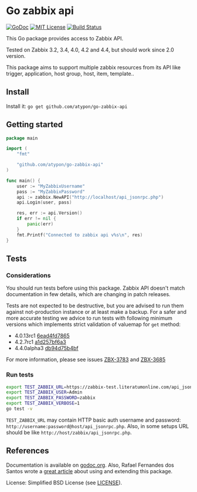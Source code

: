 # Go zabbix api

[![GoDoc](https://godoc.org/github.com/atypon/go-zabbix-api?status.svg)](https://godoc.org/github.com/atypon/go-zabbix-api) [![MIT License](https://img.shields.io/badge/license-MIT-blue.svg)](LICENSE) [![Build Status](https://travis-ci.org/claranet/go-zabbix-api.svg?branch=master)](https://travis-ci.org/claranet/go-zabbix-api)

This Go package provides access to Zabbix API.

Tested on Zabbix 3.2, 3.4, 4.0, 4.2 and 4.4, but should work since 2.0 version.

This package aims to support multiple zabbix resources from its API like trigger, application, host group, host, item, template..

## Install

Install it: `go get github.com/atypon/go-zabbix-api`

## Getting started

```go
package main

import (
	"fmt"

	"github.com/atypon/go-zabbix-api"
)

func main() {
	user := "MyZabbixUsername"
	pass := "MyZabbixPassword"
	api := zabbix.NewAPI("http://localhost/api_jsonrpc.php")
	api.Login(user, pass)

	res, err := api.Version()
	if err != nil {
		panic(err)
	}
	fmt.Printf("Connected to zabbix api v%s\n", res)
}
```

## Tests

### Considerations

You should run tests before using this package.
Zabbix API doesn't match documentation in few details, which are changing in patch releases. 

Tests are not expected to be destructive, but you are advised to run them against not-production instance or at least make a backup.
For a safer and more accurate testing we advice to run tests with following minimum versions which implements strict validation of valuemap for `get` method:

- 4.0.13rc1 [6ead4fd7865](https://git.zabbix.com/projects/ZBX/repos/zabbix/commits/6ead4fd7865f24ba1246832caa867d33ee9773ba)
- 4.2.7rc1 [a1d257bf6a3](https://git.zabbix.com/projects/ZBX/repos/zabbix/commits/a1d257bf6a3972e24a0044aa019d120eaf7a211a)
- 4.4.0alpha3 [db94d75b4bf](https://git.zabbix.com/projects/ZBX/repos/zabbix/commits/db94d75b4bf5bfc72df3e01cd5fd4a57bc3784e3)

For more information, please see issues [ZBX-3783](https://support.zabbix.com/browse/ZBX-3783) and [ZBX-3685](https://support.zabbix.com/browse/ZBX-3685)

### Run tests

```bash
export TEST_ZABBIX_URL=https://zabbix-test.literatumonline.com/api_jsonrpc.php
export TEST_ZABBIX_USER=Admin
export TEST_ZABBIX_PASSWORD=zabbix
export TEST_ZABBIX_VERBOSE=1
go test -v
```

`TEST_ZABBIX_URL` may contain HTTP basic auth username and password: `http://username:password@host/api_jsonrpc.php`. Also, in some setups URL should be like `http://host/zabbix/api_jsonrpc.php`.

## References

Documentation is available on [godoc.org](https://godoc.org/github.com/atypon/go-zabbix-api).
Also, Rafael Fernandes dos Santos wrote a [great article](http://www.sourcecode.net.br/2014/02/zabbix-api-with-golang.html) about using and extending this package.

License: Simplified BSD License (see [LICENSE](LICENSE)).
